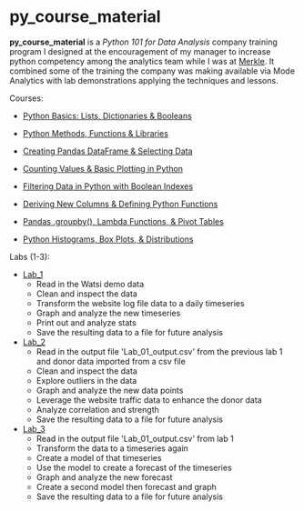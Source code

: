 # py_course_material

**py_course_material** is a _Python 101 for Data Analysis_ company training program I designed at the encouragement of my manager to increase python competency among the analytics team while I was at [Merkle](https://www.merkleinc.com/). It combined some of the training the company was making available via Mode Analytics with lab demonstrations applying the techniques and lessons.

Courses:
- [Python Basics: Lists, Dictionaries & Booleans](https://github.com/Chilliwack/py_course_material/blob/master/1_Python_Basics_Lists_Dictionaries_Booleans.ipynb)

- [Python Methods, Functions & Libraries](https://github.com/Chilliwack/py_course_material/blob/master/2_Python_Methods_Functions_Libraries.ipynb)

- [Creating Pandas DataFrame & Selecting Data](https://github.com/Chilliwack/py_course_material/blob/master/3_Creating_Pandas_DataFrames_Selecting_Data.ipynb)

- [Counting Values & Basic Plotting in Python](https://github.com/Chilliwack/py_course_material/blob/master/4_Counting_Values_Basic_Plotting_in_Python.ipynb)

- [Filtering Data in Python with Boolean Indexes](https://github.com/Chilliwack/py_course_material/blob/master/5_Filtering_Data_in_Python_with_Boolean_Indexes.ipynb)

- [Deriving New Columns & Defining Python Functions](https://github.com/Chilliwack/py_course_material/blob/master/6_Deriving_New_Columns_Defining_Python_Functions.ipynb)

- [Pandas .groupby(), Lambda Functions, & Pivot Tables](https://github.com/Chilliwack/py_course_material/blob/master/7_Pandas_groupby_Lambda_Functions_Pivot_Tables.ipynb)

- [Python Histograms, Box Plots, & Distributions](https://github.com/Chilliwack/py_course_material/blob/master/8_Python_Histograms_Box_Plots_Distributions.ipynb)

Labs (1-3):
- [Lab_1](https://github.com/Chilliwack/py_course_material/blob/master/Lab_1/Python_Lab_1.ipynb)
    - Read in the Watsi demo data
    - Clean and inspect the data
    - Transform the website log file data to a daily timeseries
    - Graph and analyze the new timeseries
    - Print out and analyze stats
    - Save the resulting data to a file for future analysis
- [Lab_2](https://github.com/Chilliwack/py_course_material/blob/master/Lab_2/Python_Lab_2.ipynb)
    - Read in the output file 'Lab_01_output.csv' from the previous lab 1 and donor data imported from a csv file
    - Clean and inspect the data
    - Explore outliers in the data
    - Graph and analyze the new data points
    - Leverage the website traffic data to enhance the donor data
    - Analyze correlation and strength
    - Save the resulting data to a file for future analysis
- [Lab_3](https://github.com/Chilliwack/py_course_material/blob/master/Lab_3/Python_Lab_3.ipynb)
    - Read in the output file 'Lab_01_output.csv' from lab 1
    - Transform the data to a timeseries again
    - Create a model of that timeseries
    - Use the model to create a forecast of the timeseries
    - Graph and analyze the new forecast
    - Create a second model then forecast and graph
    - Save the resulting data to a file for future analysis
